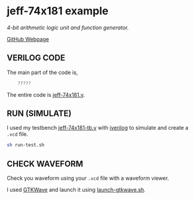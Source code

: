 # jeff-74x181 example

_4-bit arithmetic logic unit and function generator._

[GitHub Webpage](https://jeffdecola.github.io/my-systemverilog-examples/)

## VERILOG CODE

The main part of the code is,

```verilog
    ?????
```

The entire code is
[jeff-74x181.v](jeff-74x181.v).

## RUN (SIMULATE)

I used my testbench
[jeff-74x181-tb.v](jeff-74x181-tb.v) with
[iverilog](https://github.com/JeffDeCola/my-cheat-sheets/tree/master/hardware/tools/simulation/iverilog-cheat-sheet)
to simulate and create a `.vcd` file.

```bash
sh run-test.sh
```

## CHECK WAVEFORM

Check you waveform using your `.vcd` file with a waveform viewer.

I used [GTKWave](https://github.com/JeffDeCola/my-cheat-sheets/tree/master/hardware/tools/simulation/gtkwave-cheat-sheet)
and launch it using
[launch-gtkwave.sh](launch-gtkwave.sh).
